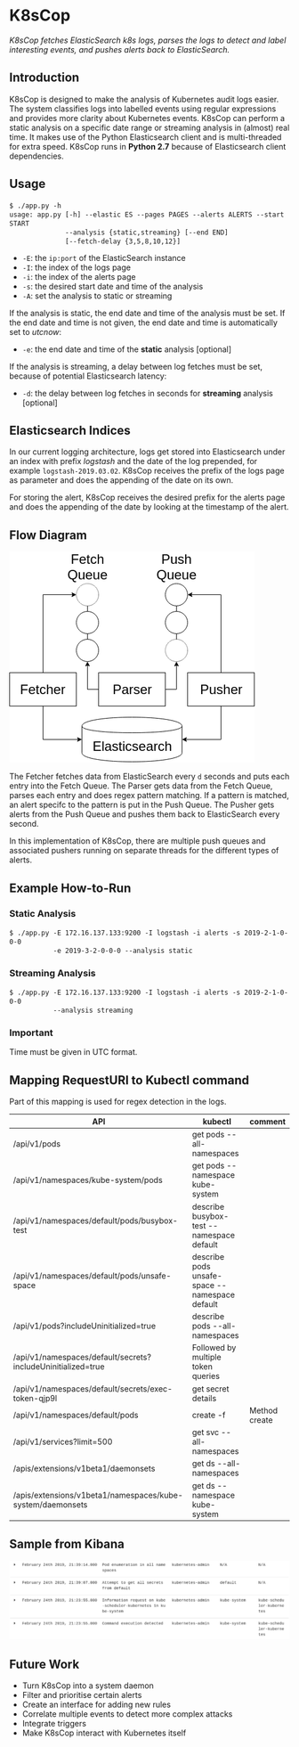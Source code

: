 # K8sCop

_K8sCop fetches ElasticSearch k8s logs, parses the logs to detect and label interesting events, and pushes alerts back to ElasticSearch._

## Introduction

K8sCop is designed to make the analysis of Kubernetes audit logs easier.
The system classifies logs into labelled events using regular expressions and provides more clarity about Kubernetes events. 
K8sCop can perform a static analysis on a specific date range or streaming analysis in (almost) real time. It makes use of the Python Elasticsearch client and is multi-threaded for extra speed. K8sCop runs in **Python 2.7** because of Elasticsearch client dependencies.

## Usage

```
$ ./app.py -h
usage: app.py [-h] --elastic ES --pages PAGES --alerts ALERTS --start START
              --analysis {static,streaming} [--end END]
              [--fetch-delay {3,5,8,10,12}]
```

- `-E`: the `ip:port` of the ElasticSearch instance
- `-I`: the index of the logs page
- `-i`: the index of the alerts page
- `-s`: the desired start date and time of the analysis
- `-A`: set the analysis to static or streaming

If the analysis is static, the end date and time of the analysis must be set. 
If the end date and time is not given, the end date and time is automatically set to _utcnow_:

- `-e`: the end date and time of the **static** analysis [optional]

If the analysis is streaming, a delay between log fetches must be set, because of potential Elasticsearch latency:

- `-d`: the delay between log fetches in seconds for **streaming** analysis [optional]

## Elasticsearch Indices

In our current logging architecture, logs get stored into Elasticsearch under an index with prefix _logstash_ and the date of the log prepended, for example `logstash-2019.03.02`. 
K8sCop receives the prefix of the logs page as parameter and does the appending of the date on its own. 

For storing the alert, K8sCop receives the desired prefix for the alerts page and does the appending of the date by looking at the timestamp of the alert. 

## Flow Diagram

![](../images/k8scop.png)

The Fetcher fetches data from ElasticSearch every `d` seconds and puts each entry into the Fetch Queue. 
The Parser gets data from the Fetch Queue, parses each entry and does regex pattern matching. 
If a pattern is matched, an alert specifc to the pattern is put in the Push Queue.
The Pusher gets alerts from the Push Queue and pushes them back to ElasticSearch every second.

In this implementation of K8sCop, there are multiple push queues and associated pushers running on separate threads for the different types of alerts. 


## Example How-to-Run

### Static Analysis

```
$ ./app.py -E 172.16.137.133:9200 -I logstash -i alerts -s 2019-2-1-0-0-0 
           -e 2019-3-2-0-0-0 --analysis static
```

### Streaming Analysis

```
$ ./app.py -E 172.16.137.133:9200 -I logstash -i alerts -s 2019-2-1-0-0-0 
           --analysis streaming   
```

### Important

Time must be given in UTC format. 

## Mapping RequestURI to Kubectl command

Part of this mapping is used for regex detection in the logs. 

|API|kubectl|comment|
|---|-------|-------|
|/api/v1/pods|get pods --all-namespaces||
|/api/v1/namespaces/kube-system/pods|get pods --namespace kube-system||
|/api/v1/namespaces/default/pods/busybox-test|describe busybox-test --namespace default||
|/api/v1/namespaces/default/pods/unsafe-space|describe pods unsafe-space --namespace default||
|/api/v1/pods?includeUninitialized=true|describe pods --all-namespaces||
|/api/v1/namespaces/default/secrets?includeUninitialized=true| Followed by multiple token queries|
|/api/v1/namespaces/default/secrets/exec-token-qjp9l|get secret details||
|/api/v1/namespaces/default/pods|create -f <pod>| Method create|
|/api/v1/services?limit=500|get svc --all-namespaces||
|/apis/extensions/v1beta1/daemonsets |get ds --all-namespaces||
|/apis/extensions/v1beta1/namespaces/kube-system/daemonsets|get ds --namespace kube-system||

## Sample from Kibana

![](../images/alerts.png)

## Future Work

- Turn K8sCop into a system daemon
- Filter and prioritise certain alerts
- Create an interface for adding new rules
- Correlate multiple events to detect more complex attacks
- Integrate triggers
- Make K8sCop interact with Kubernetes itself

